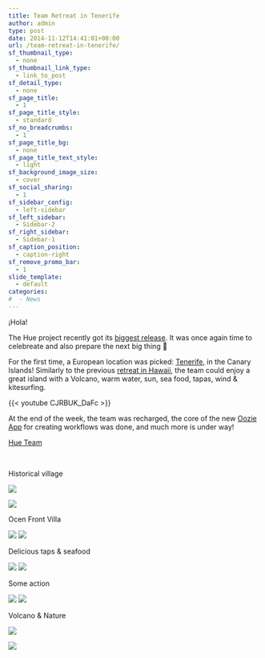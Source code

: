 ```yaml
---
title: Team Retreat in Tenerife
author: admin
type: post
date: 2014-11-12T14:41:01+00:00
url: /team-retreat-in-tenerife/
sf_thumbnail_type:
  - none
sf_thumbnail_link_type:
  - link_to_post
sf_detail_type:
  - none
sf_page_title:
  - 1
sf_page_title_style:
  - standard
sf_no_breadcrumbs:
  - 1
sf_page_title_bg:
  - none
sf_page_title_text_style:
  - light
sf_background_image_size:
  - cover
sf_social_sharing:
  - 1
sf_sidebar_config:
  - left-sidebar
sf_left_sidebar:
  - Sidebar-2
sf_right_sidebar:
  - Sidebar-1
sf_caption_position:
  - caption-right
sf_remove_promo_bar:
  - 1
slide_template:
  - default
categories:
#  - News
---
```


¡Hola!

The Hue project recently got its <a href="https://gethue.com/hue-3-7-with-sentry-app-and-new-search-widgets-are-out/" target="_blank" rel="noopener noreferrer">biggest release</a>. It was once again time to celebreate and also prepare the next big thing 🙂

For the first time, a European location was picked: <a href="https://www.google.com/maps/place/Tenerife,+Santa+Cruz+de+Tenerife,+Spain/@31.4115533,-12.9432173,6z/data=!4m2!3m1!1s0xc4029effe8682ed:0xb01a4bf1c84baf3c" target="_blank" rel="noopener noreferrer">Tenerife</a>, in the Canary Islands! Similarly to the previous <a href="https://gethue.com/team-retreat-hawaii-big-island/" target="_blank" rel="noopener noreferrer">retreat in Hawaii</a>, the team could enjoy a great island with a Volcano, warm water, sun, sea food, tapas, wind & kitesurfing.

{{< youtube CJRBUK_DaFc >}}

At the end of the week, the team was recharged, the core of the new [Oozie App][1] for creating workflows was done, and much more is under way!

[Hue Team][2]

&nbsp;

Historical village

[<img src="https://cdn.gethue.com/uploads/2014/11/2014-11-05-07.53.57-1024x768.jpg"  />][3]

[<img src="https://cdn.gethue.com/uploads/2014/11/2014-11-05-12.36.49-1024x768.jpg"  />][4]

Ocen Front Villa

<img src="https://cdn.gethue.com/uploads/2014/11/2014-11-08-10.24.02-1024x768.jpg"  />

<img src="https://cdn.gethue.com/uploads/2014/11/2014-11-05-18.52.19-1024x768.jpg"  />

Delicious taps & seafood

<img src="https://cdn.gethue.com/uploads/2014/11/2014-11-03-13.48.02-1024x768.jpg"  />

<img src="https://cdn.gethue.com/uploads/2014/11/2014-11-07-22.25.09-1024x768.jpg"  />

Some action

<img src="https://cdn.gethue.com/uploads/2014/11/2014-11-02-09.39.52-1024x768.jpg"  />

<img src="https://cdn.gethue.com/uploads/2014/11/P1040488-1024x576.jpg"  />

Volcano & Nature

[<img src="https://cdn.gethue.com/uploads/2014/11/2014-11-02-13.02.50-1024x768.jpg"  />][5]

[<img src="https://cdn.gethue.com/uploads/2014/11/2014-11-02-14.37.02-1024x768.jpg"  />][6]

[1]: https://www.dropbox.com/s/ru1mm43d0r3ted8/hue-oozie-2.5.png?dl=0
[2]: https://twitter.com/gethue
[3]: https://cdn.gethue.com/uploads/2014/11/2014-11-05-07.53.57.jpg
[4]: https://cdn.gethue.com/uploads/2014/11/2014-11-05-12.36.49.jpg
[5]: https://cdn.gethue.com/uploads/2014/11/2014-11-02-13.02.50.jpg
[6]: https://cdn.gethue.com/uploads/2014/11/2014-11-02-14.37.02.jpg
